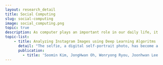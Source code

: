 ```yaml
---
layout: research_detail
title: Social Computing
slug: social-computing
image: social_computing.png
topic: true
description: As computer plays an important role in our daily life, it is becoming also important to understand social interaction within a computerized society. Social Computing is an area of research intersecting computer science and social science to understand and support any sort of social behavior in or through computational systems.
topic-list:
    - title: Analyzing Instagram Images using Deep Learning Algoritms
      detail: "The selfie, a digital self-portrait photo, has become a unique means of self-presentation, with the emergence of image-based social media platforms, such as Instagram. Social cues presented in selfies may influence viewers to form and evaluate impressions toward uploaders, resulting in viewers’ specific social behaviors, as in off-line face-to-face situations. The goal of this study is to understand how facial features, especially facial expressions of emotion, which are known as representative social cues of nonverbal communication, can affect social engagement. We analyze a large-scale set of selfies on Instagram by applying a deep learning-based image analysis algorithm to discover how facial emotions affect the extent to which selfies induce likes and comments.We also conducted in-depth interviews with 14 Instagram users to better understand the underlying motivations of social responses to selfies. Our findings are as follows: (1) Selfies with positive emotional valence invited more frequent likes and comments than those with negative emotional valence. (2) However, our findings also reveal that the effect of facial emotion on social engagement is more complex than mere valence alone. The effect of emotion on social response differed depending on the type of emotion. Happy faces got more likes and comments; surprised faces got fewer likes and comments. (3) Viewers’ implicit motivations for social feedback on selfies were revealed to be impression evaluation and relationship enhancement. Based on these findings, we discuss design implications for driving user response in image-based social media."
      publication:
        - title: 'Soomin Kim, JongHwan Oh, Wonryong Ryou, Joonhwan Lee. Laugh and Grow "Likes": How Facial Emotions in Selfies Affect Social Engagement on Instagram (Under Review)'
---
```

